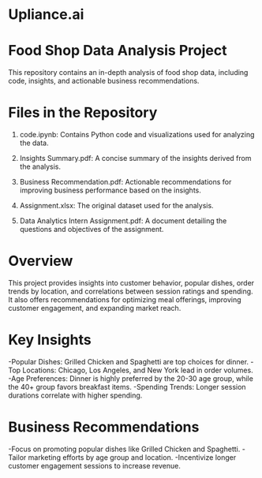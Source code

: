 # Upliance.ai

# Food Shop Data Analysis Project
This repository contains an in-depth analysis of food shop data, including code, insights, and actionable business recommendations.

# Files in the Repository
1. code.ipynb:
Contains Python code and visualizations used for analyzing the data.

2. Insights Summary.pdf:
A concise summary of the insights derived from the analysis.

3. Business Recommendation.pdf:
Actionable recommendations for improving business performance based on the insights.

4. Assignment.xlsx:
The original dataset used for the analysis.

5. Data Analytics Intern Assignment.pdf:
A document detailing the questions and objectives of the assignment.

# Overview
This project provides insights into customer behavior, popular dishes, order trends by location, and correlations between session ratings and spending. It also offers recommendations for optimizing meal offerings, improving customer engagement, and expanding market reach.

# Key Insights
-Popular Dishes: Grilled Chicken and Spaghetti are top choices for dinner.
-Top Locations: Chicago, Los Angeles, and New York lead in order volumes.
-Age Preferences: Dinner is highly preferred by the 20-30 age group, while the 40+ group favors breakfast items.
-Spending Trends: Longer session durations correlate with higher spending.

# Business Recommendations
-Focus on promoting popular dishes like Grilled Chicken and Spaghetti.
-Tailor marketing efforts by age group and location.
-Incentivize longer customer engagement sessions to increase revenue.








